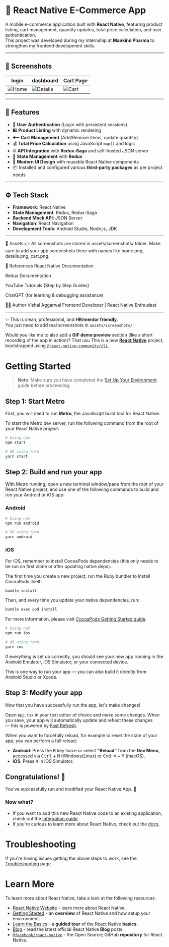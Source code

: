# 🛒 React Native E-Commerce App

A mobile e-commerce application built with **React Native**, featuring product listing, cart management, quantity updates, total price calculation, and user authentication.  
This project was developed during my internship at **Mankind Pharma** to strengthen my frontend development skills.

---

## 📱 Screenshots

| login | dashboard | Cart Page |
|-------------|----------------|-----------|
| ![Home](assets/screenshot/LOGIN.png) | ![Details](assets/screenshots/DASHBOARD.png) | ![Cart](assets/screenshots/CART.png) |

---

## 🚀 Features

- 🔑 **User Authentication** (Login with persistent sessions)  
- 🛍️ **Product Listing** with dynamic rendering  
- ➕➖ **Cart Management** (Add/Remove items, update quantity)  
- 💰 **Total Price Calculation** using JavaScript `map()` and logic  
- 🌐 **API Integration** with **Redux-Saga** and self-hosted JSON server  
- 🔄 **State Management** with **Redux**  
- 🎨 **Modern UI Design** with reusable React Native components  
- 📦 Installed and configured various **third-party packages** as per project needs  

---

## ⚙️ Tech Stack

- **Framework**: React Native  
- **State Management**: Redux, Redux-Saga  
- **Backend Mock API**: JSON Server  
- **Navigation**: React Navigation  
- **Development Tools**: Android Studio, Node.js, JDK  

---

📸 Assets
👉 All screenshots are stored in assets/screenshots/ folder.
Make sure to add your app screenshots there with names like home.png, details.png, cart.png.

🙏 References
React Native Documentation

Redux Documentation

YouTube Tutorials (Step by Step Guides)

ChatGPT (for learning & debugging assistance)

👨‍💻 Author
Vishal Aggarwal
Frontend Developer | React Native Enthusiast

---

✨ This is clean, professional, and **HR/mentor friendly**.  
You just need to add real screenshots in `assets/screenshots/`.  

Would you like me to also add a **GIF demo preview** section (like a short recording of the app in action)? That usu
This is a new [**React Native**](https://reactnative.dev) project, bootstrapped using [`@react-native-community/cli`](https://github.com/react-native-community/cli).

# Getting Started

> **Note**: Make sure you have completed the [Set Up Your Environment](https://reactnative.dev/docs/set-up-your-environment) guide before proceeding.

## Step 1: Start Metro

First, you will need to run **Metro**, the JavaScript build tool for React Native.

To start the Metro dev server, run the following command from the root of your React Native project:

```sh
# Using npm
npm start

# OR using Yarn
yarn start
```

## Step 2: Build and run your app

With Metro running, open a new terminal window/pane from the root of your React Native project, and use one of the following commands to build and run your Android or iOS app:

### Android

```sh
# Using npm
npm run android

# OR using Yarn
yarn android
```

### iOS

For iOS, remember to install CocoaPods dependencies (this only needs to be run on first clone or after updating native deps).

The first time you create a new project, run the Ruby bundler to install CocoaPods itself:

```sh
bundle install
```

Then, and every time you update your native dependencies, run:

```sh
bundle exec pod install
```

For more information, please visit [CocoaPods Getting Started guide](https://guides.cocoapods.org/using/getting-started.html).

```sh
# Using npm
npm run ios

# OR using Yarn
yarn ios
```

If everything is set up correctly, you should see your new app running in the Android Emulator, iOS Simulator, or your connected device.

This is one way to run your app — you can also build it directly from Android Studio or Xcode.

## Step 3: Modify your app

Now that you have successfully run the app, let's make changes!

Open `App.tsx` in your text editor of choice and make some changes. When you save, your app will automatically update and reflect these changes — this is powered by [Fast Refresh](https://reactnative.dev/docs/fast-refresh).

When you want to forcefully reload, for example to reset the state of your app, you can perform a full reload:

- **Android**: Press the <kbd>R</kbd> key twice or select **"Reload"** from the **Dev Menu**, accessed via <kbd>Ctrl</kbd> + <kbd>M</kbd> (Windows/Linux) or <kbd>Cmd ⌘</kbd> + <kbd>M</kbd> (macOS).
- **iOS**: Press <kbd>R</kbd> in iOS Simulator.

## Congratulations! :tada:

You've successfully run and modified your React Native App. :partying_face:

### Now what?

- If you want to add this new React Native code to an existing application, check out the [Integration guide](https://reactnative.dev/docs/integration-with-existing-apps).
- If you're curious to learn more about React Native, check out the [docs](https://reactnative.dev/docs/getting-started).

# Troubleshooting

If you're having issues getting the above steps to work, see the [Troubleshooting](https://reactnative.dev/docs/troubleshooting) page.

# Learn More

To learn more about React Native, take a look at the following resources:

- [React Native Website](https://reactnative.dev) - learn more about React Native.
- [Getting Started](https://reactnative.dev/docs/environment-setup) - an **overview** of React Native and how setup your environment.
- [Learn the Basics](https://reactnative.dev/docs/getting-started) - a **guided tour** of the React Native **basics**.
- [Blog](https://reactnative.dev/blog) - read the latest official React Native **Blog** posts.
- [`@facebook/react-native`](https://github.com/facebook/react-native) - the Open Source; GitHub **repository** for React Native.
